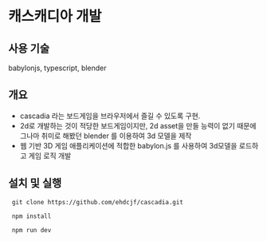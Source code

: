 # 캐스캐디아 개발

## 사용 기술
babylonjs, typescript, blender

## 개요
 - cascadia 라는 보드게임을 브라우저에서 즐길 수 있도록 구현.
 - 2d로 개발하는 것이 적당한 보드게임이지만, 2d asset을 만들 능력이 없기 때문에 그나마 취미로 해봤던 blender 를 이용하여 3d 모델을 제작
 - 웹 기반 3D 게임 애플리케이션에 적합한 babylon.js 를 사용하여 3d모델을 로드하고 게임 로직 개발


## 설치 및 실행
```
 git clone https://github.com/ehdcjf/cascadia.git

 npm install

 npm run dev
```

